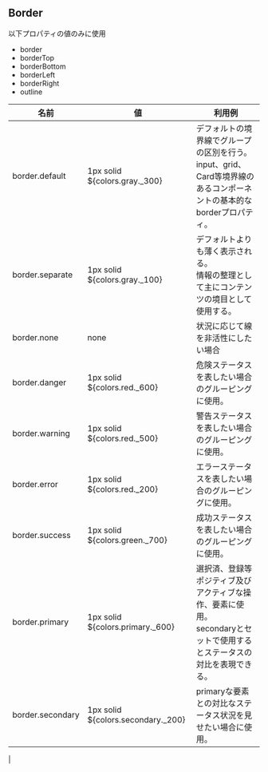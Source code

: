 ## Border
以下プロパティの値のみに使用
- border
- borderTop
- borderBottom
- borderLeft
- borderRight
- outline


| 名前 | 値 | 利用例 |
| --- | --- | --- |
| border.default | 1px solid ${colors.gray._300} | デフォルトの境界線でグループの区別を行う。<br>input、grid、Card等境界線のあるコンポーネントの基本的なborderプロパティ。|
| border.separate | 1px solid ${colors.gray._100} | デフォルトよりも薄く表示される。<br>情報の整理として主にコンテンツの境目として使用する。|
| border.none | none | 状況に応じて線を非活性にしたい場合 |
| border.danger | 1px solid ${colors.red._600} | 危険ステータスを表したい場合のグルーピングに使用。|
| border.warning | 1px solid ${colors.red._500} | 警告ステータスを表したい場合のグルーピングに使用。|
| border.error | 1px solid ${colors.red._200} | エラーステータスを表したい場合のグルーピングに使用。|
| border.success | 1px solid ${colors.green._700} | 成功ステータスを表したい場合のグルーピングに使用。|
| border.primary | 1px solid ${colors.primary._600} | 選択済、登録等ポジティブ及びアクティブな操作、要素に使用。<br>secondaryとセットで使用するとステータスの対比を表現できる。|
| border.secondary | 1px solid ${colors.secondary._200} | primaryな要素との対比なステータス状況を見せたい場合に使用。|
|